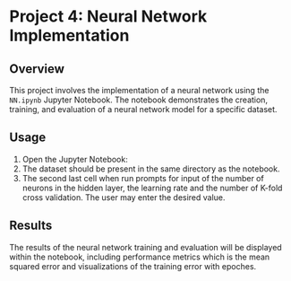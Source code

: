 # Project 4: Neural Network Implementation

## Overview
This project involves the implementation of a neural network using the `NN.ipynb` Jupyter Notebook. The notebook demonstrates the creation, training, and evaluation of a neural network model for a specific dataset.

## Usage
1. Open the Jupyter Notebook:
2. The dataset should be present in the same directory as the notebook.
2. The second last cell when run prompts for input of the number of neurons in the hidden layer, the learning rate and the number of K-fold cross validation. The user may enter the desired value.

## Results
The results of the neural network training and evaluation will be displayed within the notebook, including performance metrics which is the mean squared error and visualizations of the training error with epoches.
